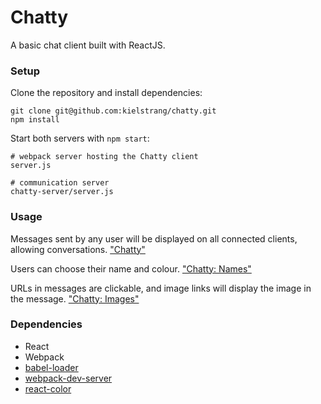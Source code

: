 Chatty
=====================

A basic chat client built with ReactJS.

### Setup

Clone the repository and install dependencies:

```
git clone git@github.com:kielstrang/chatty.git
npm install
```

Start both servers with ```npm start```:

```
# webpack server hosting the Chatty client
server.js

# communication server
chatty-server/server.js
```

### Usage

Messages sent by any user will be displayed on all connected clients, allowing conversations.
["Chatty"](https://github.com/kielstrang/chatty/blob/master/docs/Chatty.png)

Users can choose their name and colour.
["Chatty: Names"](https://github.com/kielstrang/chatty/blob/master/docs/ChattyNames.png)

URLs in messages are clickable, and image links will display the image in the message.
["Chatty: Images"](https://github.com/kielstrang/chatty/blob/master/docs/ChattyImages.png)


### Dependencies

* React
* Webpack
* [babel-loader](https://github.com/babel/babel-loader)
* [webpack-dev-server](https://github.com/webpack/webpack-dev-server)
* [react-color](https://casesandberg.github.io/react-color/)
